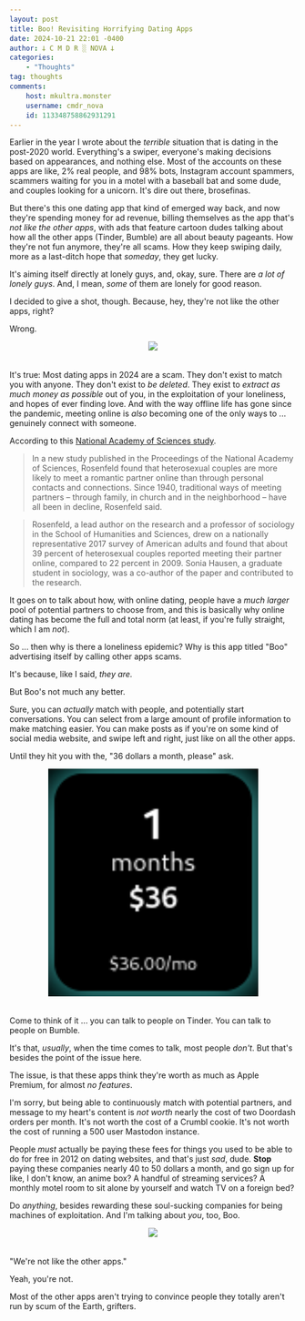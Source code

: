 ```yaml
---
layout: post
title: Boo! Revisiting Horrifying Dating Apps
date: 2024-10-21 22:01 -0400
author: 𐕣 C M D R ░ NOVA 𐕣
categories:
    - "Thoughts"
tag: thoughts
comments:
    host: mkultra.monster
    username: cmdr_nova
    id: 113348758862931291
---
```


Earlier in the year I wrote about the *terrible* situation that is dating in the post-2020 world. Everything's a swiper, everyone's making decisions based on appearances, and nothing else. Most of the accounts on these apps are like, 2% real people, and 98% bots, Instagram account spammers, scammers waiting for you in a motel with a baseball bat and some dude, and couples looking for a unicorn. It's dire out there, brosefinas.

But there's this one dating app that kind of emerged way back, and now they're spending money for ad revenue, billing themselves as the app that's *not like the other apps*, with ads that feature cartoon dudes talking about how all the other apps (Tinder, Bumble) are all about beauty pageants. How they're not fun anymore, they're all scams. How they keep swiping daily, more as a last-ditch hope that *someday*, they get lucky.

It's aiming itself directly at lonely guys, and, okay, sure. There are *a lot of lonely guys*. And, I mean, *some* of them are lonely for good reason.

I decided to give a shot, though. Because, hey, they're not like the other apps, right?

Wrong.

<center>
<img src="/img/posts/boo/boo.avif">
</center>
<br />

It's true: Most dating apps in 2024 are a scam. They don't exist to match you with anyone. They don't exist to *be deleted*. They exist to *extract as much money as possible* out of you, in the exploitation of your loneliness, and hopes of ever finding love. And with the way offline life has gone since the pandemic, meeting online is *also* becoming one of the only ways to ... genuinely connect with someone.

According to this <a href="https://news.stanford.edu/stories/2019/08/online-dating-popular-way-u-s-couples-meet#:~:text=Matchmaking%20is%20now%20the%20primary,and%20contributed%20to%20the%20research." target="_blank">National Academy of Sciences study</a>.

>In a new study published in the Proceedings of the National Academy of Sciences, Rosenfeld found that heterosexual couples are more likely to meet a romantic partner online than through personal contacts and connections. Since 1940, traditional ways of meeting partners – through family, in church and in the neighborhood – have all been in decline, Rosenfeld said.

>Rosenfeld, a lead author on the research and a professor of sociology in the School of Humanities and Sciences, drew on a nationally representative 2017 survey of American adults and found that about 39 percent of heterosexual couples reported meeting their partner online, compared to 22 percent in 2009. Sonia Hausen, a graduate student in sociology, was a co-author of the paper and contributed to the research.

It goes on to talk about how, with online dating, people have a *much larger* pool of potential partners to choose from, and this is basically why online dating has become the full and total norm (at least, if you're fully straight, which I am *not*).

So ... then why is there a loneliness epidemic? Why is this app titled "Boo" advertising itself by calling other apps scams.

It's because, like I said, *they are.*

But Boo's not much any better.

Sure, you can *actually* match with people, and potentially start conversations. You can select from a large amount of profile information to make matching easier. You can make posts as if you're on some kind of social media website, and swipe left and right, just like on all the other apps.

Until they hit you with the, "36 dollars a month, please" ask.

<center>
<img src="/img/posts/boo/37.png">
</center>
<br />

Come to think of it ... you can talk to people on Tinder. You can talk to people on Bumble. 

It's that, *usually*, when the time comes to talk, most people *don't*. But that's besides the point of the issue here.

The issue, is that these apps think they're worth as much as Apple Premium, for almost *no features*.

I'm sorry, but being able to continuously match with potential partners, and message to my heart's content is *not worth* nearly the cost of two Doordash orders per month. It's not worth the cost of a Crumbl cookie. It's not worth the cost of running a 500 user Mastodon instance.

People *must* actually be paying these fees for things you used to be able to do for free in 2012 on dating websites, and that's just *sad*, dude. **Stop** paying these companies nearly 40 to 50 dollars a month, and go sign up for like, I don't know, an anime box? A handful of streaming services? A monthly motel room to sit alone by yourself and watch TV on a foreign bed?

Do *anything*, besides rewarding these soul-sucking companies for being machines of exploitation. And I'm talking about *you*, too, Boo.

<center>
<img src="/img/posts/boo/boo2.avif">
</center>
<br />

"We're not like the other apps."

Yeah, you're not.

Most of the other apps aren't trying to convince people they totally aren't run by scum of the Earth, grifters.
